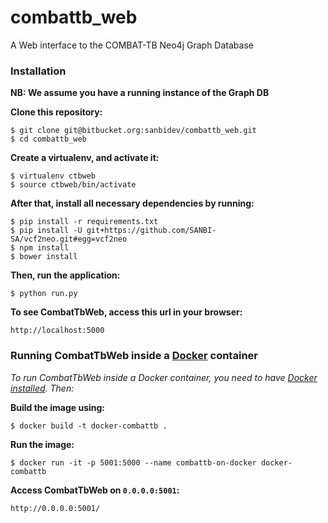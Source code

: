# combattb_web
A Web interface to the COMBAT-TB Neo4j Graph Database

### Installation
**NB: We assume you have a running instance of the Graph DB**

**Clone this repository:**

    $ git clone git@bitbucket.org:sanbidev/combattb_web.git
    $ cd combattb_web

**Create a virtualenv, and activate it:**

    $ virtualenv ctbweb 
    $ source ctbweb/bin/activate

**After that, install all necessary dependencies by running:**

    $ pip install -r requirements.txt
    $ pip install -U git+https://github.com/SANBI-SA/vcf2neo.git#egg=vcf2neo
    $ npm install
    $ bower install
    
**Then, run the application:**

	$ python run.py
    
**To see CombatTbWeb, access this url in your browser:** 

	http://localhost:5000
	
### Running CombatTbWeb inside a [Docker](https://www.docker.com/) container

*To run CombatTbWeb inside a Docker container, you need to have [Docker installed](https://docs.docker.com/installation/ubuntulinux/). Then:*
     
**Build the image using:**

    $ docker build -t docker-combattb . 
   
**Run the image:**
    
    $ docker run -it -p 5001:5000 --name combattb-on-docker docker-combattb
    
**Access CombatTbWeb on `0.0.0.0:5001`:** 
        
    http://0.0.0.0:5001/